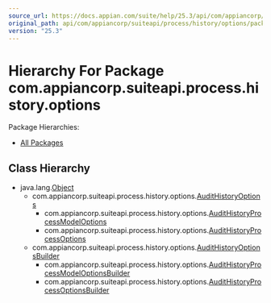 ```yaml
---
source_url: https://docs.appian.com/suite/help/25.3/api/com/appiancorp/suiteapi/process/history/options/package-tree.html
original_path: api/com/appiancorp/suiteapi/process/history/options/package-tree.html
version: "25.3"
---
```


# Hierarchy For Package com.appiancorp.suiteapi.process.history.options

Package Hierarchies:

-   [All Packages](../../../../../../overview-tree.html)

## Class Hierarchy

-   java.lang.[Object](https://docs.oracle.com/en/java/javase/17/docs/api/java.base/java/lang/Object.html "class or interface in java.lang")
    -   com.appiancorp.suiteapi.process.history.options.[AuditHistoryOptions](AuditHistoryOptions.html "class in com.appiancorp.suiteapi.process.history.options")
        -   com.appiancorp.suiteapi.process.history.options.[AuditHistoryProcessModelOptions](AuditHistoryProcessModelOptions.html "class in com.appiancorp.suiteapi.process.history.options")
        -   com.appiancorp.suiteapi.process.history.options.[AuditHistoryProcessOptions](AuditHistoryProcessOptions.html "class in com.appiancorp.suiteapi.process.history.options")
    -   com.appiancorp.suiteapi.process.history.options.[AuditHistoryOptionsBuilder](AuditHistoryOptionsBuilder.html "class in com.appiancorp.suiteapi.process.history.options")
        -   com.appiancorp.suiteapi.process.history.options.[AuditHistoryProcessModelOptionsBuilder](AuditHistoryProcessModelOptionsBuilder.html "class in com.appiancorp.suiteapi.process.history.options")
        -   com.appiancorp.suiteapi.process.history.options.[AuditHistoryProcessOptionsBuilder](AuditHistoryProcessOptionsBuilder.html "class in com.appiancorp.suiteapi.process.history.options")
